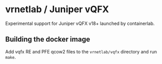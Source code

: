 # vrnetlab / Juniper vQFX

Experimental support for Juniper vQFX v18+ launched by containerlab.

## Building the docker image

Add vqfx RE and PFE qcow2 files to the `vrnetlab/vqfx` directory and run `make`.
